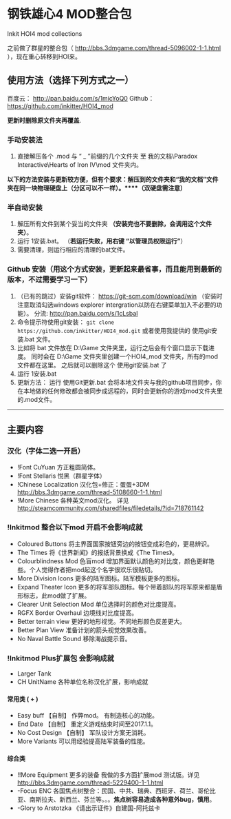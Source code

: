 # 钢铁雄心4 MOD整合包

  Inkit HOI4 mod collections

  之前做了群星的整合包（ <http://bbs.3dmgame.com/thread-5096002-1-1.html> ），现在重心转移到HOI来。

## 使用方法（选择下列方式之一）

百度云： <http://pan.baidu.com/s/1micYoQ0>
Github： <https://github.com/inkitter/HOI4_mod>

**更新时删除原文件夹再覆盖**.

### 手动安装法

1. 直接解压各个 .mod 与 “ _ ”前缀的几个文件夹 至 我的文档\Paradox Interactive\Hearts of Iron IV\mod 文件夹内。

**以下的方法安装与更新较方便，但有个要求：解压到的文件夹和“我的文档”文件夹在同一块物理硬盘上（分区可以不一样）。****（双硬盘需注意）**

### 半自动安装

1. 解压所有文件到某个妥当的文件夹 **（安装完也不要删除，会调用这个文件夹）**。
1. 运行 1安装.bat。 （**若运行失败，用右键 “以管理员权限运行”**）
1. 需要清理，则运行相应的清理的bat文件。

### Github 安装（用这个方式安装，更新起来最省事，而且能用到最新的版本，不过需要学习一下）

1. （已有的跳过）安装git软件： <https://git-scm.com/download/win> （安装时注意取消勾选windows explorer intergration以防在右键菜单加入不必要的功能）。 分流: <http://pan.baidu.com/s/1cLsbaI>
1. 命令提示符使用git安装： `git clone https://github.com/inkitter/HOI4_mod.git` 或者使用我提供的 使用git安装.bat 文件。
1. 比如将 bat 文件放在 D:\Game 文件夹里，运行之后会有个窗口显示下载进度。 同时会在 D:\Game 文件夹里创建一个HOI4_mod 文件夹，所有的mod文件都在这里。 之后就可以删除这个 使用git安装.bat 了
1. 运行 1安装.bat 
1. 更新方法： 运行 使用Git更新.bat 会将本地文件夹与我的github项目同步，你在本地做的任何修改都会被同步成远程的，同时会更新你的游戏mod文件夹里的.mod文件。

--------

## 主要内容

### 汉化（字体二选一开启）

* !Font CuYuan 方正粗圆简体。
* !Font Stellaris 悦黑（群星字体）
* !Chinese Localization 汉化包+修正：蛋蛋+3DM <http://bbs.3dmgame.com/thread-5108660-1-1.html>
* !More Chinese 各种英文mod汉化。 详见 http://steamcommunity.com/sharedfiles/filedetails/?id=718761142

### !Inkitmod 整合以下mod 开启不会影响成就

* Coloured Buttons 将主界面国家按钮旁边的按钮变成彩色的，更易辨识。
* The Times 将《世界新闻》的报纸背景换成《The Times》。
* Colourblindness Mod 色盲mod 增加界面默认颜色的对比度，颜色更鲜艳些。个人觉得作者把mod起这个名字很欢乐很贴切。
* More Division Icons 更多的陆军图标。陆军模板更多的图标。
* Expand Theater Icon 更多的将军部队图标。每个带着部队的将军原来都是盾形标志，此mod做了扩展。
* Clearer Unit Selection Mod 单位选择时的颜色对比度提高。
* RGFX Border Overhaul 边境线对比度提高。
* Better terrain view 更好的地形视觉。不同地形颜色反差更大。
* Better Plan View 准备计划的箭头视觉效果改善。
* No Naval Battle Sound 移除海战提示音。

### !Inkitmod Plus扩展包 会影响成就
* Larger Tank 
* CH UnitName 各种单位名称汉化扩展，影响成就

#### 常用类 ( + )

* Easy buff 【自制】 作弊mod。 有制造核心的功能。
* End Date 【自制】 重定义游戏结束时间至2017.1.1。
* No Cost Design 【自制】 军队设计方案无消耗。
* More Variants 可以用经验提高陆军装备的性能。

#### 综合类

* !!More Equipment 更多的装备 我做的多方面扩展mod 测试版。详见 http://bbs.3dmgame.com/thread-5229400-1-1.html
* -Focus ENC 各国焦点树整合：民国、中共、瑞典、西班牙、荷兰、哥伦比亚、南斯拉夫、新西兰、芬兰等。。。**焦点树容易造成各种意外bug，慎用**。
* -Glory to Arstotzka 《请出示证件》自建国-阿托兹卡
